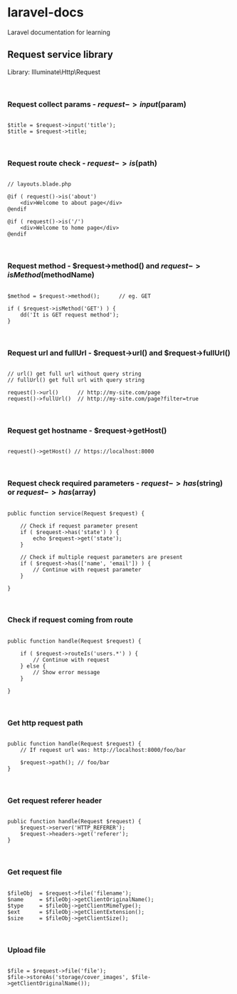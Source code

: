 # laravel-docs
Laravel documentation for learning  
  
  
## Request service library  

Library: Illuminate\Http\Request

<br>

### Request collect params - $request->input($param)

```

$title = $request->input('title');
$title = $request->title;

```  

<br>
  
### Request route check - $request->is($path)

```

// layouts.blade.php 

@if ( request()->is('about')
    <div>Welcome to about page</div>
@endif

@if ( request()->is('/')
    <div>Welcome to home page</div>
@endif

```

<br>

### Request method - $request->method() and $request->isMethod($methodName)

```

$method = $request->method();      // eg. GET

if ( $request->isMethod('GET') ) {
    dd('It is GET request method');
}

```

<br>

### Request url and fullUrl - $request->url() and $request->fullUrl()  

```

// url() get full url without query string 
// fullUrl() get full url with query string

request()->url()      // http://my-site.com/page
request()->fullUrl()  // http://my-site.com/page?filter=true

```

<br>

### Request get hostname - $request->getHost() 

```

request()->getHost() // https://localhost:8000

```

<br>

### Request check required parameters - $request->has($string) or $request->has($array)  
  
```

public function service(Request $request) {

    // Check if request parameter present
    if ( $request->has('state') ) {
        echo $request->get('state');
    }
    
    // Check if multiple request parameters are present
    if ( $request->has(['name', 'email']) ) {
        // Continue with request parameter
    }
    
}

```  

<br>
  
### Check if request coming from route  
  
```

public function handle(Request $request) {

    if ( $request->routeIs('users.*') ) {
        // Continue with request
    } else {
        // Show error message
    }

}

```

<br>

### Get http request path  

```

public function handle(Request $request) {
    // If request url was: http://localhost:8000/foo/bar
    
    $request->path(); // foo/bar
}

```  

<br>

### Get request referer header  

```

public function handle(Request $request) {
    $request->server('HTTP_REFERER');
    $request->headers->get('referer');
}

```  

<br>

### Get request file  

```

$fileObj  = $request->file('filename');
$name     = $fileObj->getClientOriginalName();
$type     = $fileObj->getClientMimeType();
$ext      = $fileObj->getClientExtension();
$size     = $fileObj->getClientSize();

```  

<br>

### Upload file  

```

$file = $request->file('file');
$file->storeAs('storage/cover_images', $file->getClientOriginalName());

```
